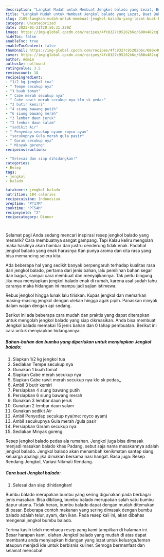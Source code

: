 ```yaml
---
description: "Langkah Mudah untuk Membuat Jengkol balado yang Lezat, Buat Buka Puasa Menggugah Selera"
title: "Langkah Mudah untuk Membuat Jengkol balado yang Lezat, Buat Buka Puasa Menggugah Selera"
slug: 2109-langkah-mudah-untuk-membuat-jengkol-balado-yang-lezat-buat-buka-puasa-menggugah-selera
category: Uncategorized
date: 2023-01-21T20:50:31.229Z
image: https://img-global.cpcdn.com/recipes/4fc8327c95202b6c/680x482cq70/jengkol-balado-foto-resep-utama.jpg
hideToc: false
enableToc: true
enableTocContent: false
thumbnail: https://img-global.cpcdn.com/recipes/4fc8327c95202b6c/680x482cq70/jengkol-balado-foto-resep-utama.jpg
cover: https://img-global.cpcdn.com/recipes/4fc8327c95202b6c/680x482cq70/jengkol-balado-foto-resep-utama.jpg
author: Admin
authorAv: notfound
ratingvalue: 3.5
reviewcount: 18
recipeingredient:
- "1/2 kg jengkol tua"
- " Tempe secukup nya"
- "1 buah tomat"
- " Cabe merah secukup nya"
- " Cabe rawit merah secukup nya klo sk pedas"
- "3 butir kemiri"
- "4 siung bawang putih"
- "6 siung bawang merah"
- "3 lembar daun jeruk"
- "2 lembar daun salam"
- "sedikit Air"
- " Penyedap secukup nyame royco ayam"
- "secukupnya Gula merah gula pasir"
- " Garam secukup nya"
- " Minyak goreng"
recipeinstructions:

- "Selesai dan siap dihidangkan!"
categories:
- Resep
tags:
- jengkol
- balado

katakunci: jengkol balado 
nutrition: 184 calories
recipecuisine: Indonesian
preptime: "PT17M"
cooktime: "PT54M"
recipeyield: "2"
recipecategory: Dinner

---
```



Selamat pagi Anda sedang mencari inspirasi resep jengkol balado yang menarik? Cara membuatnya sangat gampang. Tapi Kalau keliru mengolah maka hasilnya akan hambar dan justru cenderung tidak enak. Padahal jengkol balado yang enak harusnya Kan punya aroma dan cita rasa yang bisa memancing selera kita.


Ada beberapa hal yang sedikit banyak berpengaruh terhadap kualitas rasa dari jengkol balado, pertama dari jenis bahan, lalu pemilihan bahan segar dan bagus, sampai cara membuat dan menyajikannya. Tak perlu bingung jika mau menyiapkan jengkol balado enak di rumah, karena asal sudah tahu caranya maka hidangan ini mampu jadi sajian istimewa.

Rebus jengkol hingga lunak lalu tiriskan. Kupas jengkol dan memarkan masing-masing jengkol dengan ulekan hingga agak pipih. Panaskan minyak dalam wajan dengan api sedang.


Berikut ini ada beberapa cara mudah dan praktis yang dapat diterapkan untuk mengolah jengkol balado yang siap dikreasikan. Anda bisa membuat Jengkol balado memakai 15 jenis bahan dan 0 tahap pembuatan. Berikut ini cara untuk menyiapkan hidangannya.

<!--inarticleads1-->

##### Bahan-bahan dan bumbu yang diperlukan untuk menyiapkan Jengkol balado:

1. Siapkan 1/2 kg jengkol tua
1. Sediakan  Tempe secukup nya
1. Gunakan 1 buah tomat
1. Siapkan  Cabe merah secukup nya
1. Siapkan  Cabe rawit merah secukup nya klo sk pedas,,
1. Ambil 3 butir kemiri
1. Persiapkan 4 siung bawang putih
1. Persiapkan 6 siung bawang merah
1. Gunakan 3 lembar daun jeruk
1. Gunakan 2 lembar daun salam
1. Gunakan sedikit Air
1. Ambil  Penyedap secukup nya(me: royco ayam)
1. Ambil secukupnya Gula merah /gula pasir
1. Persiapkan  Garam secukup nya
1. Sediakan  Minyak goreng


Resep jengkol balado pedas ala rumahan. Jengkol juga bisa dimasak menjadi masakan balado khas Padang, sebut saja nama masakannya adalah jengkol balado. Jengkol balado akan menambah kenikmatan santap siang keluarga apalagi jika dimakan bersama nasi hangat. Baca juga: Resep Rendang Jengkol, Variasi Nikmati Rendang. 

<!--inarticleads2-->

##### Cara buat Jengkol balado:


1. Selesai dan siap dihidangkan!

Bumbu balado merupakan bumbu yang sering digunakan pada berbagai jenis masakan. Bisa dibilang, bumbu balado merupakan salah satu bumbu dapur utama. Tidak heran, bumbu balado dapat dengan mudah ditemukan di pasar. Beberapa contoh makanan yang sering dimasak dengan bumbu balado adalah telur, ayam, dan ikan. Pada resep kali ini, akan dibahas mengenai jengkol bumbu balado. 

Terima kasih telah membaca resep yang kami tampilkan di halaman ini. Besar harapan kami, olahan Jengkol balado yang mudah di atas dapat membantu anda menyiapkan hidangan yang lezat untuk keluarga/teman ataupun menjadi ide untuk berbisnis kuliner. Semoga bermanfaat dan selamat mencoba!
